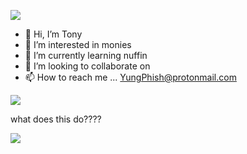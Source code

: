 ![](https://files.catbox.moe/y5cu3n.gif)




- 👋 Hi, I’m Tony
- 👀 I’m interested in monies
- 🌱 I’m currently learning nuffin
- 💞️ I’m looking to collaborate on 
- 📫 How to reach me ... YungPhish@protonmail.com

<!---
anbaphish/anbaphish is a ✨ special ✨ repository because its `README.md` (this file) appears on your GitHub profile.
You can click the Preview link to take a look at your changes.
--->

![](https://files.catbox.moe/521wfo.png)

what does this do????

![](https://files.catbox.moe/mjosyd.png)
